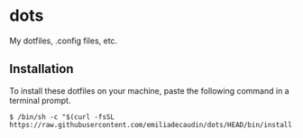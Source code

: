 # dots

My dotfiles, .config files, etc.

## Installation

To install these dotfiles on your machine, paste the following command in a terminal prompt.

```shell
$ /bin/sh -c "$(curl -fsSL https://raw.githubusercontent.com/emiliadecaudin/dots/HEAD/bin/install.sh)"
```
